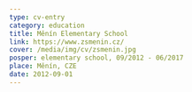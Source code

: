 ```yaml
---
type: cv-entry
category: education
title: Měnín Elementary School
link: https://www.zsmenin.cz/
cover: /media/img/cv/zsmenin.jpg
posper: elementary school, 09/2012 - 06/2017
place: Měnín, CZE
date: 2012-09-01
---
```

